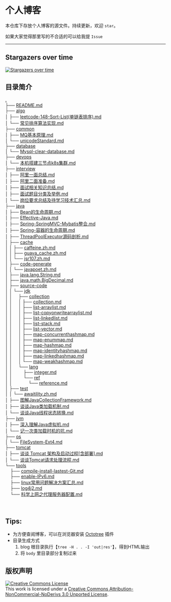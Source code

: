 # 个人博客

本仓库下存放个人博客的源文件。持续更新，欢迎 `star`。

如果大家觉得那里写的不合适的可以给我提 `Issue`

---

## Stargazers over time

[![Stargazers over time](https://starchart.cc/c-rainstorm/blog.svg)](https://starchart.cc/c-rainstorm/blog)


## 目录简介

<a href=".">.</a><br>
        ├── <a href="./README.md">README.md</a><br>
        ├── <a href="./algo/">algo</a><br>
        │   ├── <a href="./algo/leetcode-148-Sort-List(%E5%8D%95%E9%93%BE%E8%A1%A8%E6%8E%92%E5%BA%8F).md">leetcode-148-Sort-List(单链表排序).md</a><br>
        │   └── <a href="./algo/%E5%B8%B8%E8%A7%81%E6%8E%92%E5%BA%8F%E7%AE%97%E6%B3%95%E5%AE%9E%E7%8E%B0.md">常见排序算法实现.md</a><br>
        ├── <a href="./common/">common</a><br>
        │   ├── <a href="./common/MQ%E5%9F%BA%E6%9C%AC%E5%8E%9F%E7%90%86.md">MQ基本原理.md</a><br>
        │   └── <a href="./common/unicodeStandard.md">unicodeStandard.md</a><br>
        ├── <a href="./database/">database</a><br>
        │   └── <a href="./database/Mysql-clear-database.md">Mysql-clear-database.md</a><br>
        ├── <a href="./devops/">devops</a><br>
        │   └── <a href="./devops/%E6%9C%AC%E6%9C%BA%E6%90%AD%E5%BB%BA%E4%B8%89%E8%8A%82%E7%82%B9k8s%E9%9B%86%E7%BE%A4.md">本机搭建三节点k8s集群.md</a><br>
        ├── <a href="./interview/">interview</a><br>
        │   ├── <a href="./interview/%E9%98%BF%E9%87%8C%E4%B8%80%E9%9D%A2%E6%80%BB%E7%BB%93.md">阿里一面总结.md</a><br>
        │   ├── <a href="./interview/%E9%98%BF%E9%87%8C%E4%BA%8C%E9%9D%A2%E5%87%86%E5%A4%87.md">阿里二面准备.md</a><br>
        │   ├── <a href="./interview/%E9%9D%A2%E8%AF%95%E7%9B%B8%E5%85%B3%E7%9F%A5%E8%AF%86%E6%80%BB%E7%BB%93.md">面试相关知识总结.md</a><br>
        │   ├── <a href="./interview/%E9%9D%A2%E8%AF%95%E9%A2%98%E7%9B%AE%E5%88%86%E7%B1%BB%E5%8F%8A%E4%B8%BE%E4%BE%8B.md">面试题目分类及举例.md</a><br>
        │   └── <a href="./interview/%E5%B2%97%E4%BD%8D%E8%A6%81%E6%B1%82%E6%80%BB%E7%BB%93%E5%8F%8A%E5%BE%85%E5%AD%A6%E4%B9%A0%E6%8A%80%E6%9C%AF%E6%B1%87%E6%80%BB.md">岗位要求总结及待学习技术汇总.md</a><br>
        ├── <a href="./java/">java</a><br>
        │   ├── <a href="./java/Bean%E7%9A%84%E7%94%9F%E5%91%BD%E5%91%A8%E6%9C%9F.md">Bean的生命周期.md</a><br>
        │   ├── <a href="./java/Effective-Java.md">Effective-Java.md</a><br>
        │   ├── <a href="./java/Spring-SpringMVC-Mybatis%E6%95%B4%E5%90%88.md">Spring-SpringMVC-Mybatis整合.md</a><br>
        │   ├── <a href="./java/Spring-%E5%AE%B9%E5%99%A8%E7%9A%84%E7%94%9F%E5%91%BD%E5%91%A8%E6%9C%9F.md">Spring-容器的生命周期.md</a><br>
        │   ├── <a href="./java/ThreadPoolExecutor%E6%BA%90%E7%A0%81%E5%89%96%E6%9E%90.md">ThreadPoolExecutor源码剖析.md</a><br>
        │   ├── <a href="./java/cache/">cache</a><br>
        │   │   ├── <a href="./java/cache/caffeine.zh.md">caffeine.zh.md</a><br>
        │   │   ├── <a href="./java/cache/guava_cache.zh.md">guava_cache.zh.md</a><br>
        │   │   └── <a href="./java/cache/jsr107.zh.md">jsr107.zh.md</a><br>
        │   ├── <a href="./java/code-generate/">code-generate</a><br>
        │   │   └── <a href="./java/code-generate/javapoet.zh.md">javapoet.zh.md</a><br>
        │   ├── <a href="./java/java.lang.String.md">java.lang.String.md</a><br>
        │   ├── <a href="./java/java.math.BigDecimal.md">java.math.BigDecimal.md</a><br>
        │   ├── <a href="./java/source-code/">source-code</a><br>
        │   │   └── <a href="./java/source-code/jdk/">jdk</a><br>
        │   │   &nbsp;&nbsp;&nbsp; ├── <a href="./java/source-code/jdk/collection/">collection</a><br>
        │   │   &nbsp;&nbsp;&nbsp; │   ├── <a href="./java/source-code/jdk/collection/collection.md">collection.md</a><br>
        │   │   &nbsp;&nbsp;&nbsp; │   ├── <a href="./java/source-code/jdk/collection/list-arraylist.md">list-arraylist.md</a><br>
        │   │   &nbsp;&nbsp;&nbsp; │   ├── <a href="./java/source-code/jdk/collection/list-copyonwritearraylist.md">list-copyonwritearraylist.md</a><br>
        │   │   &nbsp;&nbsp;&nbsp; │   ├── <a href="./java/source-code/jdk/collection/list-linkedlist.md">list-linkedlist.md</a><br>
        │   │   &nbsp;&nbsp;&nbsp; │   ├── <a href="./java/source-code/jdk/collection/list-stack.md">list-stack.md</a><br>
        │   │   &nbsp;&nbsp;&nbsp; │   ├── <a href="./java/source-code/jdk/collection/list-vector.md">list-vector.md</a><br>
        │   │   &nbsp;&nbsp;&nbsp; │   ├── <a href="./java/source-code/jdk/collection/map-concurrenthashmap.md">map-concurrenthashmap.md</a><br>
        │   │   &nbsp;&nbsp;&nbsp; │   ├── <a href="./java/source-code/jdk/collection/map-enummap.md">map-enummap.md</a><br>
        │   │   &nbsp;&nbsp;&nbsp; │   ├── <a href="./java/source-code/jdk/collection/map-hashmap.md">map-hashmap.md</a><br>
        │   │   &nbsp;&nbsp;&nbsp; │   ├── <a href="./java/source-code/jdk/collection/map-identityhashmap.md">map-identityhashmap.md</a><br>
        │   │   &nbsp;&nbsp;&nbsp; │   ├── <a href="./java/source-code/jdk/collection/map-linkedhashmap.md">map-linkedhashmap.md</a><br>
        │   │   &nbsp;&nbsp;&nbsp; │   └── <a href="./java/source-code/jdk/collection/map-weakhashmap.md">map-weakhashmap.md</a><br>
        │   │   &nbsp;&nbsp;&nbsp; └── <a href="./java/source-code/jdk/lang/">lang</a><br>
        │   │   &nbsp;&nbsp;&nbsp; &nbsp;&nbsp;&nbsp; ├── <a href="./java/source-code/jdk/lang/integer.md">integer.md</a><br>
        │   │   &nbsp;&nbsp;&nbsp; &nbsp;&nbsp;&nbsp; └── <a href="./java/source-code/jdk/lang/ref/">ref</a><br>
        │   │   &nbsp;&nbsp;&nbsp; &nbsp;&nbsp;&nbsp; &nbsp;&nbsp;&nbsp; └── <a href="./java/source-code/jdk/lang/ref/reference.md">reference.md</a><br>
        │   ├── <a href="./java/test/">test</a><br>
        │   │   └── <a href="./java/test/awaitility.zh.md">awaitility.zh.md</a><br>
        │   ├── <a href="./java/%E5%9B%BE%E8%A7%A3JavaCollectionFramework.md">图解JavaCollectionFramework.md</a><br>
        │   ├── <a href="./java/%E8%B0%88%E8%B0%88Java%E7%B1%BB%E5%8A%A0%E8%BD%BD%E6%9C%BA%E5%88%B6.md">谈谈Java类加载机制.md</a><br>
        │   └── <a href="./java/%E8%B0%88%E8%B0%88Java%E7%BA%BF%E7%A8%8B%E7%8A%B6%E6%80%81%E8%BD%AC%E6%8D%A2.md">谈谈Java线程状态转换.md</a><br>
        ├── <a href="./jvm/">jvm</a><br>
        │   ├── <a href="./jvm/%E6%B7%B1%E5%85%A5%E7%90%86%E8%A7%A3Java%E8%99%9A%E6%8B%9F%E6%9C%BA.md">深入理解Java虚拟机.md</a><br>
        │   └── <a href="./jvm/%E8%AE%B0%E4%B8%80%E6%AC%A1%E7%B1%BB%E5%8A%A0%E8%BD%BD%E6%97%B6%E6%9C%BA%E7%9A%84%E5%9D%91.md">记一次类加载时机的坑.md</a><br>
        ├── <a href="./os/">os</a><br>
        │   └── <a href="./os/FileSystem-Ext4.md">FileSystem-Ext4.md</a><br>
        ├── <a href="./tomcat/">tomcat</a><br>
        │   ├── <a href="./tomcat/%E8%B0%88%E8%B0%88%20Tomcat%20%E6%9E%B6%E6%9E%84%E5%8F%8A%E5%90%AF%E5%8A%A8%E8%BF%87%E7%A8%8B%5B%E5%90%AB%E9%83%A8%E7%BD%B2%5D.md">谈谈 Tomcat 架构及启动过程[含部署].md</a><br>
        │   └── <a href="./tomcat/%E8%B0%88%E8%B0%88Tomcat%E8%AF%B7%E6%B1%82%E5%A4%84%E7%90%86%E6%B5%81%E7%A8%8B.md">谈谈Tomcat请求处理流程.md</a><br>
        └── <a href="./tools/">tools</a><br>
        &nbsp;&nbsp;&nbsp; ├── <a href="./tools/compile-install-lastest-Git.md">compile-install-lastest-Git.md</a><br>
        &nbsp;&nbsp;&nbsp; ├── <a href="./tools/enable-IPv6.md">enable-IPv6.md</a><br>
        &nbsp;&nbsp;&nbsp; ├── <a href="./tools/linux%E5%B8%B8%E7%94%A8%E9%97%AE%E9%A2%98%E8%A7%A3%E5%86%B3%E6%96%B9%E6%A1%88%E6%B1%87%E6%80%BB.md">linux常用问题解决方案汇总.md</a><br>
        &nbsp;&nbsp;&nbsp; ├── <a href="./tools/log4j2.md">log4j2.md</a><br>
        &nbsp;&nbsp;&nbsp; └── <a href="./tools/%E7%A7%91%E5%AD%A6%E4%B8%8A%E7%BD%91%E4%B9%8B%E4%BB%A3%E7%90%86%E6%9C%8D%E5%8A%A1%E5%99%A8%E9%85%8D%E7%BD%AE.md">科学上网之代理服务器配置.md</a><br>
        <br><br>
        </p>
        <p>

## Tips:

- 为方便查阅博客，可以在浏览器安装 [Octotree](https://github.com/buunguyen/octotree) 插件
- 目录生成方式
  1. blog 根目录执行【`tree -H . . -I 'out|res'`】，得到HTML输出
  2. 将 `body` 里目录部分复制过来

## 版权声明

<a rel="license" href="http://creativecommons.org/licenses/by-nc-nd/3.0/"><img alt="Creative Commons License" style="border-width:0" src="https://i.creativecommons.org/l/by-nc-nd/3.0/88x31.png" /></a><br />This work is licensed under a <a rel="license" href="http://creativecommons.org/licenses/by-nc-nd/3.0/">Creative Commons Attribution-NonCommercial-NoDerivs 3.0 Unported License</a>.

